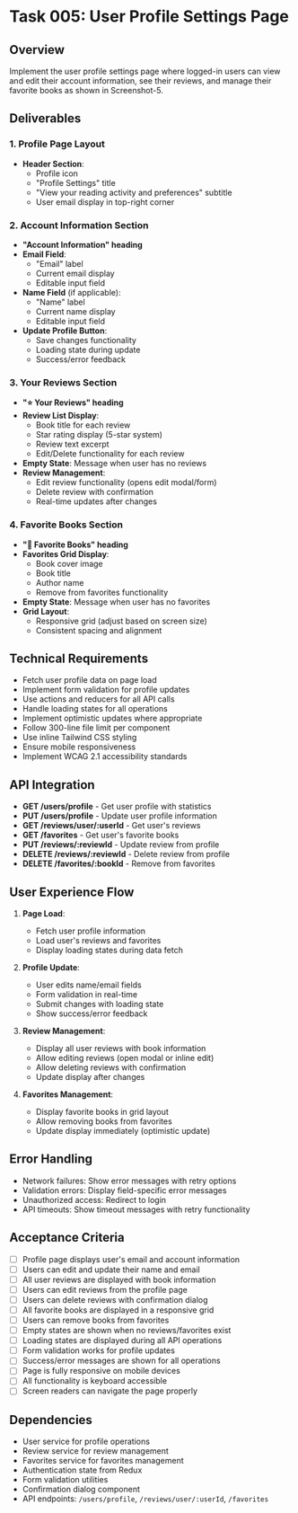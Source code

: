 # Task 005: User Profile Settings Page

## Overview
Implement the user profile settings page where logged-in users can view and edit their account information, see their reviews, and manage their favorite books as shown in Screenshot-5.

## Deliverables

### 1. Profile Page Layout
- **Header Section**:
  - Profile icon
  - "Profile Settings" title
  - "View your reading activity and preferences" subtitle
  - User email display in top-right corner

### 2. Account Information Section
- **"Account Information" heading**
- **Email Field**:
  - "Email" label
  - Current email display
  - Editable input field
- **Name Field** (if applicable):
  - "Name" label  
  - Current name display
  - Editable input field
- **Update Profile Button**:
  - Save changes functionality
  - Loading state during update
  - Success/error feedback

### 3. Your Reviews Section
- **"⭐ Your Reviews" heading**
- **Review List Display**:
  - Book title for each review
  - Star rating display (5-star system)
  - Review text excerpt
  - Edit/Delete functionality for each review
- **Empty State**: Message when user has no reviews
- **Review Management**:
  - Edit review functionality (opens edit modal/form)
  - Delete review with confirmation
  - Real-time updates after changes

### 4. Favorite Books Section
- **"📖 Favorite Books" heading**
- **Favorites Grid Display**:
  - Book cover image
  - Book title
  - Author name
  - Remove from favorites functionality
- **Empty State**: Message when user has no favorites
- **Grid Layout**:
  - Responsive grid (adjust based on screen size)
  - Consistent spacing and alignment

## Technical Requirements
- Fetch user profile data on page load
- Implement form validation for profile updates
- Use actions and reducers for all API calls
- Handle loading states for all operations
- Implement optimistic updates where appropriate
- Follow 300-line file limit per component
- Use inline Tailwind CSS styling
- Ensure mobile responsiveness
- Implement WCAG 2.1 accessibility standards

## API Integration
- **GET /users/profile** - Get user profile with statistics
- **PUT /users/profile** - Update user profile information
- **GET /reviews/user/:userId** - Get user's reviews
- **GET /favorites** - Get user's favorite books
- **PUT /reviews/:reviewId** - Update review from profile
- **DELETE /reviews/:reviewId** - Delete review from profile
- **DELETE /favorites/:bookId** - Remove from favorites

## User Experience Flow
1. **Page Load**:
   - Fetch user profile information
   - Load user's reviews and favorites
   - Display loading states during data fetch

2. **Profile Update**:
   - User edits name/email fields
   - Form validation in real-time
   - Submit changes with loading state
   - Show success/error feedback

3. **Review Management**:
   - Display all user reviews with book information
   - Allow editing reviews (open modal or inline edit)
   - Allow deleting reviews with confirmation
   - Update display after changes

4. **Favorites Management**:
   - Display favorite books in grid layout
   - Allow removing books from favorites
   - Update display immediately (optimistic update)

## Error Handling
- Network failures: Show error messages with retry options
- Validation errors: Display field-specific error messages
- Unauthorized access: Redirect to login
- API timeouts: Show timeout messages with retry functionality

## Acceptance Criteria
- [ ] Profile page displays user's email and account information
- [ ] Users can edit and update their name and email
- [ ] All user reviews are displayed with book information
- [ ] Users can edit reviews from the profile page
- [ ] Users can delete reviews with confirmation dialog
- [ ] All favorite books are displayed in a responsive grid
- [ ] Users can remove books from favorites
- [ ] Empty states are shown when no reviews/favorites exist
- [ ] Loading states are displayed during all API operations
- [ ] Form validation works for profile updates
- [ ] Success/error messages are shown for all operations
- [ ] Page is fully responsive on mobile devices
- [ ] All functionality is keyboard accessible
- [ ] Screen readers can navigate the page properly

## Dependencies
- User service for profile operations
- Review service for review management
- Favorites service for favorites management
- Authentication state from Redux
- Form validation utilities
- Confirmation dialog component
- API endpoints: `/users/profile`, `/reviews/user/:userId`, `/favorites`